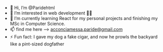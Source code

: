 - 👋 Hi, I’m @Paridehtml
- 👀 I’m interested in web development 🧑‍💻
- 🌱 I’m currently learning React for my personal projects and finishing my MSc in Computer Science.
- 📫 find me here --> acconciamessa.paride@gmail.com
- ⚡ Fun fact: I gave my dog a fake cigar, and now he prowls the backyard like a pint-sized dogfather

<!---
Paridehtml/Paridehtml is a ✨ special ✨ repository because its `README.md` (this file) appears on your GitHub profile.
You can click the Preview link to take a look at your changes.
--->
